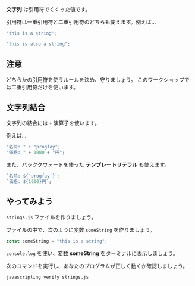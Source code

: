 **文字列** は引用符でくくった値です。

引用符は一重引用符と二重引用符のどちらも使えます。例えば...

```js
'this is a string';

"this is also a string";
```

## 注意

どちらかの引用符を使うルールを決め、守りましょう。
このワークショップでは二重引用符だけを使います。

## 文字列結合

文字列の結合には `+` 演算子を使います。

例えば...

```js
"名前: " + "progfay";
"価格: " + 1000 + "円";
```

また、バッククウォートを使った **テンプレートリテラル** も使えます。

```js
`名前: ${'progfay'}`;
`価格: ${1000}円`;
```

## やってみよう

`strings.js` ファイルを作りましょう。

ファイルの中で、次のように変数 `someString` を作りましょう。

```js
const someString = "this is a string";
```

`console.log` を使い、変数 **someString** をターミナルに表示しましょう。

次のコマンドを実行し、あなたのプログラムが正しく動くか確認しましょう。

`javascripting verify strings.js`
